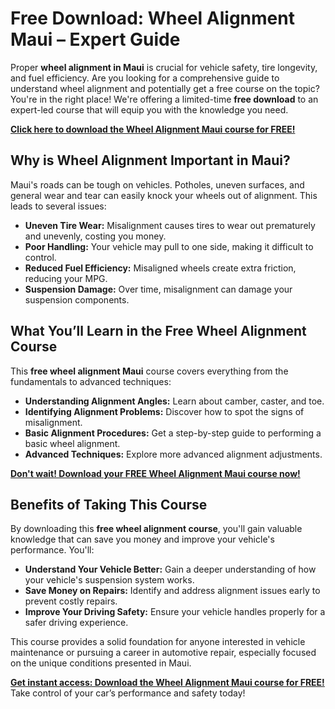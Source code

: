 # Free Download: Wheel Alignment Maui – Expert Guide

Proper **wheel alignment in Maui** is crucial for vehicle safety, tire longevity, and fuel efficiency. Are you looking for a comprehensive guide to understand wheel alignment and potentially get a free course on the topic? You're in the right place! We're offering a limited-time **free download** to an expert-led course that will equip you with the knowledge you need.

[**Click here to download the Wheel Alignment Maui course for FREE!**](https://udemywork.com/wheel-alignment-maui)

## Why is Wheel Alignment Important in Maui?

Maui's roads can be tough on vehicles. Potholes, uneven surfaces, and general wear and tear can easily knock your wheels out of alignment. This leads to several issues:

*   **Uneven Tire Wear:** Misalignment causes tires to wear out prematurely and unevenly, costing you money.
*   **Poor Handling:** Your vehicle may pull to one side, making it difficult to control.
*   **Reduced Fuel Efficiency:** Misaligned wheels create extra friction, reducing your MPG.
*   **Suspension Damage:** Over time, misalignment can damage your suspension components.

## What You’ll Learn in the Free Wheel Alignment Course

This **free wheel alignment Maui** course covers everything from the fundamentals to advanced techniques:

*   **Understanding Alignment Angles:** Learn about camber, caster, and toe.
*   **Identifying Alignment Problems:** Discover how to spot the signs of misalignment.
*   **Basic Alignment Procedures:** Get a step-by-step guide to performing a basic wheel alignment.
*   **Advanced Techniques:** Explore more advanced alignment adjustments.

[**Don't wait! Download your FREE Wheel Alignment Maui course now!**](https://udemywork.com/wheel-alignment-maui)

## Benefits of Taking This Course

By downloading this **free wheel alignment course**, you'll gain valuable knowledge that can save you money and improve your vehicle's performance. You'll:

*   **Understand Your Vehicle Better:** Gain a deeper understanding of how your vehicle's suspension system works.
*   **Save Money on Repairs:** Identify and address alignment issues early to prevent costly repairs.
*   **Improve Your Driving Safety:** Ensure your vehicle handles properly for a safer driving experience.

This course provides a solid foundation for anyone interested in vehicle maintenance or pursuing a career in automotive repair, especially focused on the unique conditions presented in Maui.

[**Get instant access: Download the Wheel Alignment Maui course for FREE!**](https://udemywork.com/wheel-alignment-maui) Take control of your car’s performance and safety today!
